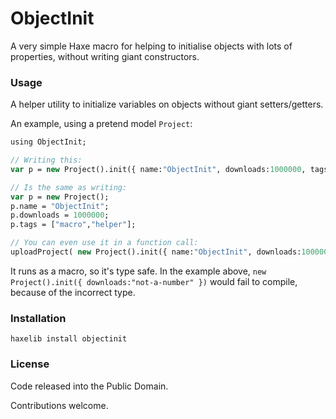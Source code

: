 ObjectInit
==========

A very simple Haxe macro for helping to initialise objects with lots of properties, without writing giant constructors.

### Usage

A helper utility to initialize variables on objects without giant setters/getters.

An example, using a pretend model `Project`:

```haxe
using ObjectInit;

// Writing this:       
var p = new Project().init({ name:"ObjectInit", downloads:1000000, tags:["macro","helper"] });

// Is the same as writing:
var p = new Project();
p.name = "ObjectInit";
p.downloads = 1000000;
p.tags = ["macro","helper"];

// You can even use it in a function call:
uploadProject( new Project().init({ name:"ObjectInit", downloads:1000000, tags:["macro","helper"] }) );
```

It runs as a macro, so it's type safe.  In the example above, `new Project().init({ downloads:"not-a-number" })` would fail to compile, because of the incorrect type.

### Installation

    haxelib install objectinit

### License

Code released into the Public Domain.

Contributions welcome.
